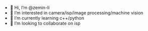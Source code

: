 - 👋 Hi, I’m @zemin-li
- 👀 I’m interested in camera/isp/image processing/machine vision
- 🌱 I’m currently learning c++/python
- 💞️ I’m looking to collaborate on isp

<!---
zemin-li/zemin-li is a ✨ special ✨ repository because its `README.md` (this file) appears on your GitHub profile.
You can click the Preview link to take a look at your changes.
--->
